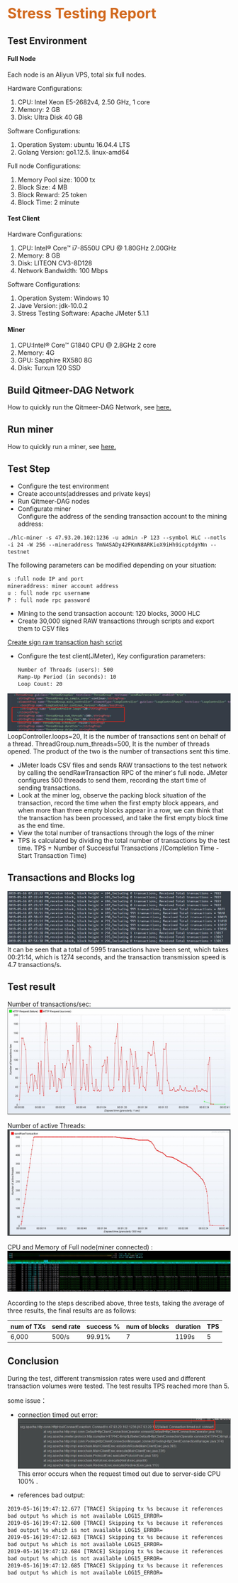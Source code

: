 # <font color=Chocolate size=6>Stress Testing Report</font>

## Test Environment

#### Full Node
Each node is an Aliyun VPS, total six full nodes.

Hardware Configurations:
1. CPU: Intel Xeon E5-2682v4, 2.50 GHz, 1 core
2. Memory: 2 GB
3. Disk: Ultra Disk 40 GB

Software Configurations:
1. Operation System: ubuntu 16.04.4 LTS
2. Golang Version: go1.12.5.  linux-amd64

Full node Configurations:
1. Memory Pool size: 1000 tx
2. Block Size: 4 MB
3. Block Reward: 25 token
4. Block Time: 2 minute

#### Test Client
Hardware Configurations:
1. CPU: Intel® Core™ i7-8550U CPU @ 1.80GHz 2.00GHz
2. Memory: 8 GB
3. Disk: LITEON CV3-8D128
4. Network Bandwidth: 100 Mbps

Software Configurations:
1. Operation System: Windows 10
2. Jave Version: jdk-10.0.2
3. Stress Testing Software: Apache JMeter 5.1.1

#### Miner
1. CPU:Intel® Core™ G1840 CPU @ 2.8GHz 2 core
2. Memory: 4G
3. GPU: Sapphire RX580 8G
4. Disk: Turxun 120 SSD

## Build Qitmeer-DAG Network
How to quickly run the Qitmeer-DAG Network, see [here.](https://github.com/HalalChain/qitmeer-docker-test/blob/master/README.md)

## Run miner
How to quickly run a miner, see [here.](https://github.com/HalalChain/qitmeer-docker-test/blob/master/miner_and%20mining_pool_manual.md)

## Test Step
- Configure the test environment
- Create accounts(addresses and private keys)
- Run Qitmeer-DAG nodes
- Configurate miner<br>
Configure the address of the sending transaction account to the mining address:<br> 
```asciidoc
./hlc-miner -s 47.93.20.102:1236 -u admin -P 123 --symbol HLC --notls -i 24 -W 256 --mineraddress TmN4SADy42FKmN8ARKieX9iHh9icptdgYNn --testnet
```
The following parameters can be modified depending on your situation:
    
    s :full node IP and port
    mineraddress: miner account address
    u : full node rpc username
    P : full node rpc password
- Mining to the send transaction account: 120 blocks, 3000 HLC
- Create 30,000 signed RAW transactions through scripts and export them to CSV files

[Create sign raw transaction hash script](https://github.com/HalalChain/qitmeer-docker-test/blob/master/stress_testing_batch_create_transactions_script.md)
- Configure the test client(JMeter), Key configuration parameters:

      Number of Threads (users): 500
      Ramp-Up Period (in seconds): 10
      Loop Count: 20
![JMeter parameters](./images/sendRawTransaction.jpg)
LoopController.loops=20, It is the number of transactions sent on behalf of a thread.
ThreadGroup.num_threads=500, It is the number of threads opened.
The product of the two is the number of transactions sent this time.
- JMeter loads CSV files and sends RAW transactions to the test network 
by calling the sendRawTransaction RPC of the miner's full node. JMeter configures 500 threads to send them, 
recording the start time of sending transactions.
- Look at the miner log, observe the packing block situation of the transaction, record the time when the first empty block appears,
 and when more than three empty blocks appear in a row, we can think that the transaction has been processed, 
 and take the first empty block time as the end time.
- View the total number of transactions through the logs of the miner
- TPS is calculated by dividing the total number of transactions by the test time.
TPS = Number of Successful Transactions /(Completion Time - Start Transaction Time)

## Transactions and Blocks log
![Txs_Blocks_log](./images/transactionLog.jpg)
It can be seen that a total of 5995 transactions have been sent, which takes 00:21:14, 
which is 1274 seconds, and the transaction transmission speed is 4.7 transactions/s.

## Test result
Number of transactions/sec:
![numberOfTransactionPerSecond](./images/numberOfTransactionPerSecond.jpg)

Number of active Threads:
![numberOfActiveThreads](./images/numberOfActiveThreads.jpg)

CPU and Memory of Full node(miner connected) :
![cpuMem](./images/cpuMem.jpg)

According to the steps described above, three tests, taking the average of three results, 
the final results are as follows:

num of TXs | send rate | success % | num of blocks | duration | TPS 
------------ | ------------- | ------------- | ------------- | ------------- | -------------
6,000 | 500/s  | 99.91% | 7 | 1199s | 5

## Conclusion
During the test, different transmission rates were used and different transaction volumes were tested. 
The test results TPS reached more than 5.

some issue：
- connection timed out error:
![connectionTimeOut](./images/connectionTimeOut.jpg)
This error occurs when the request timed out due to server-side CPU 100% .

- references bad output:
```
2019-05-16|19:47:12.677 [TRACE] Skipping tx %s because it references bad output %s which is not available LOG15_ERROR=
2019-05-16|19:47:12.680 [TRACE] Skipping tx %s because it references bad output %s which is not available LOG15_ERROR=
2019-05-16|19:47:12.683 [TRACE] Skipping tx %s because it references bad output %s which is not available LOG15_ERROR=
2019-05-16|19:47:12.684 [TRACE] Skipping tx %s because it references bad output %s which is not available LOG15_ERROR=
2019-05-16|19:47:12.685 [TRACE] Skipping tx %s because it references bad output %s which is not available LOG15_ERROR=
```



 
 








